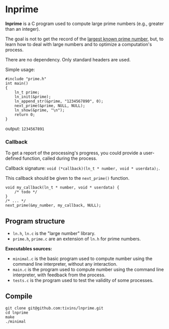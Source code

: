 # lnprime

**lnprime** is a C program used to compute large prime numbers (e.g., greater than an integer).

The goal is not to get the record of the [largest known prime number](https://en.wikipedia.org/wiki/Largest_known_prime_number), but, to learn how to deal with large numbers and to optimize a computation's process.

There are no dependency. Only standard headers are used.

Simple usage:

```
#include "prime.h"
int main()
{
    ln_t prime;
    ln_init(&prime);
    ln_append_str(&prime, "1234567890", 0);
    next_prime(&prime, NULL, NULL);
    ln_show(&prime, "\n");
    return 0;
}
```

output:
`1234567891`

### Callback

To get a report of the processing's progress, you could provide a user-defined function, called during the process.

Callback signature: `void (*callback)(ln_t * number, void * userdata);`.

This callback should be given to the `next_prime()` function.
```
void my_callback(ln_t * number, void * userdata) {
    /* todo */
}
/* ... */
next_prime(&my_number, my_callback, NULL);
```

## Program structure

* `ln.h`, `ln.c` is the "large number" library.
* `prime.h`, `prime.c` are an extension of `ln.h` for prime numbers.

**Executables sources:**

* `minimal.c` is the basic program used to compute number using the command line interpreter, without any interaction.
* `main.c` is the program used to compute number using the command line interpreter, with feedback from the process.
* `tests.c` is the program used to test the validity of some processes.

## Compile

```
git clone git@github.com:tivins/lnprime.git
cd lnprime
make
./minimal
```
